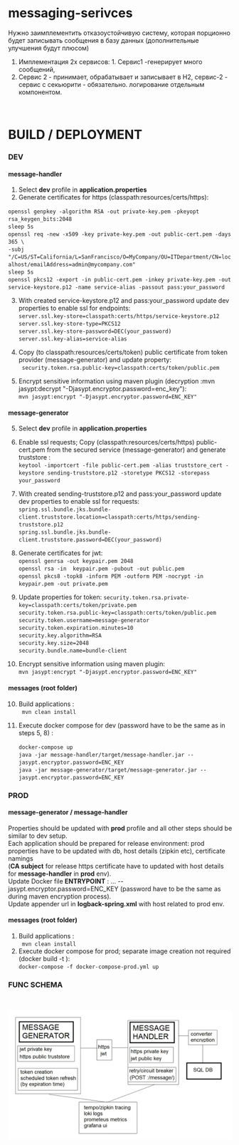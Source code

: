 # messaging-serivces
Нужно заимплементить отказоустойчивую систему, которая порционно будет записывать сообщения в базу данных (дополнительные улучшения будут плюсом)
1. Имплементация 2х сервисов: 1. Сервис1 -генерирует много сообщений,  
2. Сервис 2 - принимает, обрабатывает и записывает в Н2, сервис-2 - сервис с секьюрити - обязательно. 
логирование отдельным компонентом.
<br/>



# BUILD / DEPLOYMENT
### DEV
#### message-handler
1. Select **dev** profile in **application.properties**
2. Generate certificates for https (classpath:resources/certs/https): <br/>

``openssl genpkey -algorithm RSA -out private-key.pem -pkeyopt rsa_keygen_bits:2048`` <br/>
``sleep 5s`` <br/>
``openssl req -new -x509 -key private-key.pem -out public-cert.pem -days 365 \`` <br/>
``-subj "/C=US/ST=California/L=SanFrancisco/O=MyCompany/OU=ITDepartment/CN=localhost/emailAddress=admin@mycompany.com"`` <br/>
``sleep 5s`` <br/>
``openssl pkcs12 -export -in public-cert.pem -inkey private-key.pem -out service-keystore.p12 -name service-alias -passout pass:your_password`` <br/>

3. With created service-keystore.p12 and pass:your_password update dev properties to enable ssl for endpoints:<br/>
``server.ssl.key-store=classpath:certs/https/service-keystore.p12`` <br/>
``server.ssl.key-store-type=PKCS12`` <br/>
``server.ssl.key-store-password=DEC(your_password)`` <br/>
``server.ssl.key-alias=service-alias`` <br/>

4. Copy (to classpath:resources/certs/token) public certificate from token provider (message-generator) and update property: <br/>
`` security.token.rsa.public-key=classpath:certs/token/public.pem`` <br/>

5. Encrypt sensitive information using maven plugin  (decryption :mvn jasypt:decrypt "-Djasypt.encryptor.password=enc_key"): <br/>
   ``mvn jasypt:encrypt "-Djasypt.encryptor.password=ENC_KEY"`` <br/>

#### message-generator
5. Select **dev** profile in **application.properties**
6. Enable ssl requests; Copy (classpath:resources/certs/https) public-cert.pem from the secured service (message-generator) and 
generate truststore : <br/>
``keytool -importcert -file public-cert.pem -alias truststore_cert -keystore sending-truststore.p12 -storetype PKCS12 -storepass your_password`` <br/>

7. With created sending-truststore.p12 and pass:your_password update dev properties to enable ssl for requests:
``spring.ssl.bundle.jks.bundle-client.truststore.location=classpath:certs/https/sending-truststore.p12`` <br/>
``spring.ssl.bundle.jks.bundle-client.truststore.password=DEC(your_password)`` <br/>
8. Generate certificates for jwt:<br/>
``openssl genrsa -out keypair.pem 2048`` <br/>
``openssl rsa -in  keypair.pem -pubout -out public.pem`` <br/>
``openssl pkcs8 -topk8 -inform PEM -outform PEM -nocrypt -in keypair.pem -out private.pem`` <br/>

9. Update properties for token:
   ``security.token.rsa.private-key=classpath:certs/token/private.pem`` <br/>
   ``security.token.rsa.public-key=classpath:certs/token/public.pem`` <br/>
   ``security.token.username=message-generator`` <br/>
   ``security.token.expiration.minutes=10`` <br/>
   ``security.key.algorithm=RSA`` <br/>
   ``security.key.size=2048`` <br/>
   ``security.bundle.name=bundle-client`` <br/>

9. Encrypt sensitive information using maven plugin:  <br/>
   ``mvn jasypt:encrypt "-Djasypt.encryptor.password=ENC_KEY"`` <br/>

#### messages (root folder)
10. Build applications : <br/>
   `` mvn clean install`` <br/>
11. Execute docker compose for dev (password have to be the same as in steps 5, 8) : <br/>

    ``docker-compose up`` <br/>
    ``java -jar message-handler/target/message-handler.jar --jasypt.encryptor.password=ENC_KEY`` <br/>
    ``java -jar message-generator/target/message-generator.jar --jasypt.encryptor.password=ENC_KEY`` <br/>
### PROD
#### message-generator / message-handler
Properties should be updated with **prod** profile and all other steps should be similar to dev setup.<br/>
Each application should be prepared for release environment: prod properties have to be updated with db, host details (zipkin etc), certificate namings <br/>
(**CA subject** for release https certificate have to updated with host details for **message-handler** in **prod** env). <br/>
Update Docker file **ENTRYPOINT** : ... --jasypt.encryptor.password=ENC_KEY  (password have to be the same as during maven encryption process). <br/>
Update appender url in **logback-spring.xml** with host related to prod env.
#### messages (root folder)
1. Build applications : <br/>
    `` mvn clean install`` <br/>
2. Execute docker compose for prod; separate image creation not required (docker build -t <name>): <br/>
``docker-compose -f docker-compose-prod.yml up`` <br/>
### FUNC SCHEMA
<br/>
<p align="center">
  <img src="https://github.com/Balagurovskiy/messaging-serivces/blob/24f41d51ec9a8fd5826d9712550dd2816f03b958/scheme.jpg" title="hover text">
</p>

